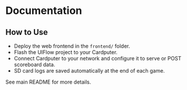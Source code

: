 # Documentation

## How to Use

- Deploy the web frontend in the `frontend/` folder.
- Flash the UIFlow project to your Cardputer.
- Connect Cardputer to your network and configure it to serve or POST scoreboard data.
- SD card logs are saved automatically at the end of each game.

See main README for more details.

